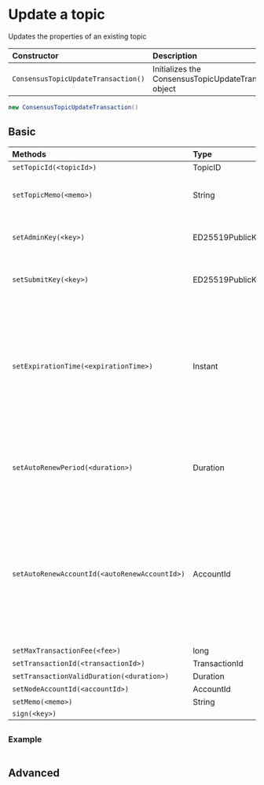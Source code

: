 # Update a topic

Updates the properties of an existing topic

| Constructor | Description |
| :--- | :--- |
| `ConsensusTopicUpdateTransaction()` | Initializes the ConsensusTopicUpdateTransaction object |

```java
new ConsensusTopicUpdateTransaction()
```

## Basic

| Methods | Type | Description |
| :--- | :--- | :--- |
| `setTopicId(<topicId>)` | TopicID | The ID of the topic to update |
| `setTopicMemo(<memo>)` | String | Short publicly visible memo about the topic. No guarantee of uniqueness. Null for "do not update". |
| `setAdminKey(<key>)` | ED25519PublicKey | Access control for update/delete of the topic. If unspecified, no change. If empty keyList - the adminKey is cleared. |
| `setSubmitKey(<key>)` | ED25519PublicKey | Access control for ConsensusService.submitMessage.  If unspecified, no change. If empty keyList - the submitKey is cleared. |
| `setExpirationTime(<expirationTime>)` | Instant | Effective consensus timestamp at \(and after\) which all consensus transactions and queries will fail. The expirationTime may be no longer than MAX\_AUTORENEW\_PERIOD \(8000001 seconds\) from the consensus timestamp of this transaction. On topics with no adminKey, extending the expirationTime is the only updateTopic option allowed on the topic. If unspecified, no change. |
| `setAutoRenewPeriod(<duration>)` | Duration | The amount of time to extend the topic's lifetime automatically at expirationTime if the autoRenewAccount is configured and has funds \(once autoRenew functionality is supported by HAPI\). If unspecified, no change. |
| `setAutoRenewAccountId(<autoRenewAccountId>)` | AccountId | Optional account to be used at the topic's expirationTime to extend the life of the topic. Once autoRenew functionality is supported by HAPI, the topic lifetime will be extended up to a maximum of the autoRenewPeriod or however long the topic can be extended using all funds on the account \(whichever is the smaller duration/amount\). If specified as the default value \(0.0.0\), the autoRenewAccount will be removed. If unspecified, no change. |
| `setMaxTransactionFee(<fee>)` | long |  |
| `setTransactionId(<transactionId>)` | TransactionId |  |
| `setTransactionValidDuration(<duration>)` | Duration |  |
| `setNodeAccountId(<accountId>)` | AccountId |  |
| `setMemo(<memo>)` | String |  |
| `sign(<key>)` |  |  |

## 

### Example

```java

```

## Advanced

```java

```

